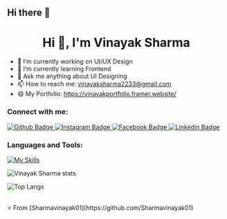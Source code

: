 ## Hi there 👋
 <h1 align="center">Hi 👋, I'm Vinayak Sharma</h1>

- 🔭 I’m currently working on UI/UX Design
- 🌱 I’m currently learning Frontend
- 💬 Ask me anything about UI Designing 
- 📫 How to reach me: vinayaksharma2233@gmail.com
- 😄 My Portfolio: https://vinayakportfolio.framer.website/
  
### Connect with me:
<div id="badges">
  <a href="https://github.com/Sharmavinayak01">
    <img src="https://img.shields.io/badge/Github-white?style=for-the-badge&logo=Github&logoColor=black" alt="Github Badge"/>
  </a>
   <a href="https://www.instagram.com/im_vinayak.sharma_01/profilecard/?igsh=ZHcwZHZpeHZ1a3dt">
    <img src="https://img.shields.io/badge/Instagram-purple?style=for-the-badge&logo=instagram&logoColor=white" alt="Instagram Badge"/>
  </a>
   <a href="https://www.facebook.com/profile.php?id=100060002092413&mibextid=ZbWKwL">
    <img src="https://img.shields.io/badge/Facebook-blue?style=for-the-badge&logo=facebook&logoColor=white" alt="Facebook Badge"/>
  </a>
   <a href="https://www.linkedin.com/in/vinayak-sharma-%E2%97%86-from-%F0%9F%93%8D-uttar-pradesh-india-8a5324266/">
    <img src="https://img.shields.io/badge/Linkedin-blue?style=for-the-badge&logo=Linkedin&logoColor=white" alt="Linkedin Badge"/>
  </a>
</div>

### Languages and Tools:
[![My Skills](https://skillicons.dev/icons?i=github,figma,photoshop,illustrator,xd&perline=5)](https://skillicons.dev)

![Vinayak Sharma stats](https://github-readme-stats.vercel.app/api?username=Sharmavinayak01&show_icons=true&theme=dark)

![Top Langs](https://github-readme-stats.vercel.app/api/top-langs/?username=Sharmavinayak01&theme=dark)


<br>
⭐️ From [Sharmavinayak01](https://github.com/Sharmavinayak01)
